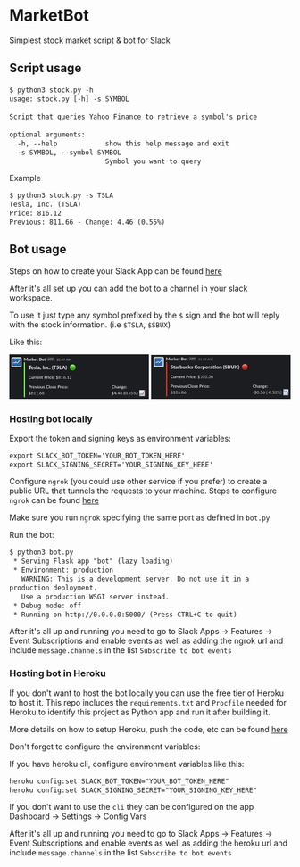 # MarketBot
Simplest stock market script & bot for Slack

## Script usage

```
$ python3 stock.py -h
usage: stock.py [-h] -s SYMBOL

Script that queries Yahoo Finance to retrieve a symbol's price

optional arguments:
  -h, --help            show this help message and exit
  -s SYMBOL, --symbol SYMBOL
                        Symbol you want to query
```

Example
```
$ python3 stock.py -s TSLA
Tesla, Inc. (TSLA)
Price: 816.12
Previous: 811.66 - Change: 4.46 (0.55%)
```

## Bot usage

Steps on how to create your Slack App can be found [here](https://github.com/slackapi/python-slack-sdk/blob/main/tutorial/01-creating-the-slack-app.md)

After it's all set up you can add the bot to a channel in your slack workspace.

To use it just type any symbol prefixed by the `$` sign and the bot will reply with the stock information. (i.e `$TSLA`, `$SBUX`)

Like this:

<img src="images/tsla.png" width="250"/>
<img src="images/sbux.png" width="250"/>

### Hosting bot locally

Export the token and signing keys as environment variables:

```
export SLACK_BOT_TOKEN='YOUR_BOT_TOKEN_HERE'
export SLACK_SIGNING_SECRET='YOUR_SIGNING_KEY_HERE'

```
Configure `ngrok` (you could use other service if you prefer) to create a public URL that tunnels the requests to your machine. Steps to configure `ngrok` can be found [here](https://dashboard.ngrok.com/get-started/setup)

Make sure you run `ngrok` specifying the same port as defined in `bot.py`

Run the bot:

```
$ python3 bot.py 
 * Serving Flask app "bot" (lazy loading)
 * Environment: production
   WARNING: This is a development server. Do not use it in a production deployment.
   Use a production WSGI server instead.
 * Debug mode: off
 * Running on http://0.0.0.0:5000/ (Press CTRL+C to quit)
```

After it's all up and running you need to go to Slack Apps -> Features -> Event Subscriptions and enable events as well as adding the ngrok url and include `message.channels` in the list `Subscribe to bot events`

### Hosting bot in Heroku

If you don't want to host the bot locally you can use the free tier of Heroku to host it. This repo includes the `requirements.txt` and `Procfile` needed for Heroku to identify this project as Python app and run it after building it.

More details on how to setup Heroku, push the code, etc can be found [here](https://devcenter.heroku.com/articles/getting-started-with-python)

Don't forget to configure the environment variables:

If you have heroku cli, configure environment variables like this:
```
heroku config:set SLACK_BOT_TOKEN="YOUR_BOT_TOKEN_HERE"
heroku config:set SLACK_SIGNING_SECRET="YOUR_SIGNING_KEY_HERE"
```

If you don't want to use the `cli` they can be configured on the app Dashboard -> Settings -> Config Vars

After it's all up and running you need to go to Slack Apps -> Features -> Event Subscriptions and enable events as well as adding the heroku url and include `message.channels` in the list `Subscribe to bot events`
